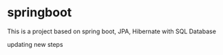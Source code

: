 # springboot

This is a project based on spring boot, JPA, Hibernate with SQL Database 

updating new steps
